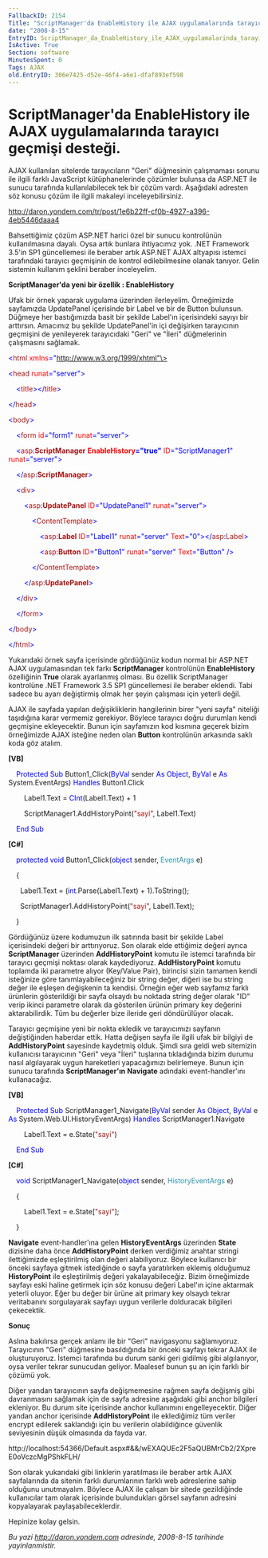 ```yaml
---
FallbackID: 2154
Title: "ScriptManager'da EnableHistory ile AJAX uygulamalarında tarayıcı geçmişi desteği."
date: "2008-8-15"
EntryID: ScriptManager_da_EnableHistory_ile_AJAX_uygulamalarinda_tarayici_gecmisi_destegi
IsActive: True
Section: software
MinutesSpent: 0
Tags: AJAX
old.EntryID: 306e7425-d52e-46f4-a6e1-dfaf893ef598
---
```

# ScriptManager'da EnableHistory ile AJAX uygulamalarında tarayıcı geçmişi desteği.
AJAX kullanılan sitelerde tarayıcıların "Geri" düğmesinin çalışmaması
sorunu ile ilgili farklı JavaScript kütüphanelerinde çözümler bulunsa da
ASP.NET ile sunucu tarafında kullanılabilecek tek bir çözüm vardı.
Aşağıdaki adresten söz konusu çözüm ile ilgili makaleyi
inceleyebilirsiniz.

<http://daron.yondem.com/tr/post/1e6b22ff-cf0b-4927-a396-4eb5446daaa4>

Bahsettiğimiz çözüm ASP.NET harici özel bir sunucu kontrolünün
kullanılmasına dayalı. Oysa artık bunlara ihtiyacımız yok. .NET
Framework 3.5'in SP1 güncellemesi ile beraber artık ASP.NET AJAX
altyapısı istemci tarafındaki tarayıcı geçmişinin de kontrol
edilebilmesine olanak tanıyor. Gelin sistemin kullanım şeklini beraber
inceleyelim.

**ScriptManager'da yeni bir özellik : EnableHistory**

Ufak bir örnek yaparak uygulama üzerinden ilerleyelim. Örneğimizde
sayfamızda UpdatePanel içerisinde bir Label ve bir de Button bulunsun.
Düğmeye her bastığımızda basit bir şekilde Label'ın içerisindeki sayıyı
bir arttırsın. Amacımız bu şekilde UpdatePanel'in içi değişirken
tarayıcının geçmişini de yenileyerek tarayıcıdaki "Geri" ve "İleri"
düğmelerinin çalışmasını sağlamak.

<span style="color: blue;">\<</span><span
style="color: #a31515;">html</span> <span
style="color: red;">xmlns</span><span
style="color: blue;">="http://www.w3.org/1999/xhtml"\></span>

<span style="color: blue;">\<</span><span
style="color: #a31515;">head</span> <span
style="color: red;">runat</span><span
style="color: blue;">="server"\></span>

    <span style="color: blue;">\<</span><span
style="color: #a31515;">title</span><span
style="color: blue;">\>\</</span><span
style="color: #a31515;">title</span><span style="color: blue;">\></span>

<span style="color: blue;">\</</span><span
style="color: #a31515;">head</span><span style="color: blue;">\></span>

<span style="color: blue;">\<</span><span
style="color: #a31515;">body</span><span style="color: blue;">\></span>

    <span style="color: blue;">\<</span><span
style="color: #a31515;">form</span> <span
style="color: red;">id</span><span style="color: blue;">="form1"</span>
<span style="color: red;">runat</span><span
style="color: blue;">="server"\></span>

    <span style="color: blue;">\<</span><span
style="color: #a31515;">asp</span><span
style="color: blue;">:</span><span
style="color: #a31515;">**ScriptManager**</span> <span
style="color: red;"> **EnableHistory**</span><span
style="color: blue;">**="true"**</span> <span
style="color: red;">ID</span><span
style="color: blue;">="ScriptManager1"</span> <span
style="color: red;">runat</span><span
style="color: blue;">="server"\></span>

    <span style="color: blue;">\</</span><span
style="color: #a31515;">asp</span><span
style="color: blue;">:</span><span
style="color: #a31515;">**ScriptManager**</span><span
style="color: blue;">\></span>

    <span style="color: blue;">\<</span><span
style="color: #a31515;">div</span><span style="color: blue;">\></span>

        <span style="color: blue;">\<</span><span
style="color: #a31515;">asp</span><span
style="color: blue;">:</span><span
style="color: #a31515;">**UpdatePanel**</span> <span
style="color: red;">ID</span><span
style="color: blue;">="UpdatePanel1"</span> <span
style="color: red;">runat</span><span
style="color: blue;">="server"\></span>

            <span style="color: blue;">\<</span><span
style="color: #a31515;">ContentTemplate</span><span
style="color: blue;">\></span>

                <span style="color: blue;">\<</span><span
style="color: #a31515;">asp</span><span
style="color: blue;">:</span><span
style="color: #a31515;">**Label**</span> <span
style="color: red;">ID</span><span style="color: blue;">="Label1"</span>
<span style="color: red;">runat</span><span
style="color: blue;">="server"</span> <span
style="color: red;">Text</span><span
style="color: blue;">="0"\>\</</span><span
style="color: #a31515;">asp</span><span
style="color: blue;">:</span><span
style="color: #a31515;">Label</span><span style="color: blue;">\></span>

                <span style="color: blue;">\<</span><span
style="color: #a31515;">asp</span><span
style="color: blue;">:</span><span
style="color: #a31515;">**Button**</span> <span
style="color: red;">ID</span><span
style="color: blue;">="Button1"</span> <span
style="color: red;">runat</span><span
style="color: blue;">="server"</span> <span
style="color: red;">Text</span><span
style="color: blue;">="Button"</span> <span
style="color: blue;">/\></span>

            <span style="color: blue;">\</</span><span
style="color: #a31515;">ContentTemplate</span><span
style="color: blue;">\></span>

        <span style="color: blue;">\</</span><span
style="color: #a31515;">asp</span><span
style="color: blue;">:</span><span
style="color: #a31515;">**UpdatePanel**</span><span
style="color: blue;">\></span>

    <span style="color: blue;">\</</span><span
style="color: #a31515;">div</span><span style="color: blue;">\></span>

    <span style="color: blue;">\</</span><span
style="color: #a31515;">form</span><span style="color: blue;">\></span>

<span style="color: blue;">\</</span><span
style="color: #a31515;">body</span><span style="color: blue;">\></span>

<span style="color: blue;">\</</span><span
style="color: #a31515;">html</span><span style="color: blue;">\></span>

Yukarıdaki örnek sayfa içerisinde gördüğünüz kodun normal bir ASP.NET
AJAX uygulamasından tek farkı **ScriptManager** kontrolünün
**EnableHistory** özelliğinin **True** olarak ayarlanmış olması. Bu
özellik ScriptManager kontrolüne .NET Framework 3.5 SP1 güncellemesi ile
beraber eklendi. Tabi sadece bu ayarı değiştirmiş olmak her şeyin
çalışması için yeterli değil.

AJAX ile sayfada yapılan değişikliklerin hangilerinin birer "yeni sayfa"
niteliği taşıdığına karar vermemiz gerekiyor. Böylece tarayıcı doğru
durumları kendi geçmişine ekleyecektir. Bunun için sayfamızın kod
kısmına geçerek bizim örneğimizde AJAX isteğine neden olan **Button**
kontrolünün arkasında saklı koda göz atalım.

**[VB]**

    <span style="color: blue;">Protected</span> <span
style="color: blue;">Sub</span> Button1\_Click(<span
style="color: blue;">ByVal</span> sender <span
style="color: blue;">As</span> <span style="color: blue;">Object</span>,
<span style="color: blue;">ByVal</span> e <span
style="color: blue;">As</span> System.EventArgs) <span
style="color: blue;">Handles</span> Button1.Click

        Label1.Text = <span
style="color: blue;">CInt</span>(Label1.Text) + 1

        ScriptManager1.AddHistoryPoint(<span
style="color: #a31515;">"sayi"</span>, Label1.Text)

    <span style="color: blue;">End</span> <span
style="color: blue;">Sub</span>

**[C\#]**

    <span style="color: blue;">protected</span> <span
style="color: blue;">void</span> Button1\_Click(<span
style="color: blue;">object</span> sender, <span
style="color: #2b91af;">EventArgs</span> e)

    {

      Label1.Text = (<span
style="color: blue;">int</span>.Parse(Label1.Text) + 1).ToString();

      ScriptManager1.AddHistoryPoint(<span
style="color: #a31515;">"sayi"</span>, Label1.Text);

    }

Gördüğünüz üzere kodumuzun ilk satırında basit bir şekilde Label
içerisindeki değeri bir arttırıyoruz. Son olarak elde ettiğimiz değeri
ayrıca **ScriptManager** üzerinden **AddHistoryPoint** komutu ile
istemci tarafında bir tarayıcı geçmişi noktası olarak kaydediyoruz.
**AddHistoryPoint** komutu toplamda iki parametre alıyor (Key/Value
Pair), birincisi sizin tamamen kendi isteğinize göre
tanımlayabileceğiniz bir string değer, diğeri ise bu string değer ile
eşleşen değişkenin ta kendisi. Örneğin eğer web sayfamız farklı
ürünlerin gösterildiği bir sayfa olsaydı bu noktada string değer olarak
"ID" verip ikinci parametre olarak da gösterilen ürünün primary key
değerini aktarabilirdik. Tüm bu değerler bize ileride geri döndürülüyor
olacak.

Tarayıcı geçmişine yeni bir nokta ekledik ve tarayıcımızı sayfanın
değiştiğinden haberdar ettik. Hatta değişen sayfa ile ilgili ufak bir
bilgiyi de **AddHistoryPoint** sayesinde kaydetmiş olduk. Şimdi sıra
geldi web sitemizin kullanıcısı tarayıcının "Geri" veya "İleri"
tuşlarına tıkladığında bizim durumu nasıl algılayarak uygun hareketleri
yapacağımızı belirlemeye. Bunun için sunucu tarafında
**ScriptManager'ın** **Navigate** adındaki event-handler'ını
kullanacağız.

**[VB]**

    <span style="color: blue;">Protected</span> <span
style="color: blue;">Sub</span> ScriptManager1\_Navigate(<span
style="color: blue;">ByVal</span> sender <span
style="color: blue;">As</span> <span style="color: blue;">Object</span>,
<span style="color: blue;">ByVal</span> e <span
style="color: blue;">As</span> System.Web.UI.HistoryEventArgs) <span
style="color: blue;">Handles</span> ScriptManager1.Navigate

        Label1.Text = e.State(<span
style="color: #a31515;">"sayi"</span>)

    <span style="color: blue;">End</span> <span
style="color: blue;">Sub</span>

**[C\#]**

    <span style="color: blue;">void</span>
ScriptManager1\_Navigate(<span style="color: blue;">object</span>
sender, <span style="color: #2b91af;">HistoryEventArgs</span> e)

    {

        Label1.Text = e.State[<span
style="color: #a31515;">"sayi"</span>];

    }

**Navigate** event-handler'ına gelen **HistoryEventArgs** üzerinden
**State** dizisine daha önce **AddHistoryPoint** derken verdiğimiz
anahtar stringi ilettiğimizde eşleştirilmiş olan değeri alabiliyoruz.
Böylece kullanıcı bir önceki sayfaya gitmek istediğinde o sayfa
yaratılırken eklemiş olduğumuz **HistoryPoint** ile eşleştirilmiş değeri
yakalayabileceğiz. Bizim örneğimizde sayfayı eski haline getirmek için
söz konusu değeri Label'ın içine aktarmak yeterli oluyor. Eğer bu değer
bir ürüne ait primary key olsaydı tekrar veritabanını sorgulayarak
sayfayı uygun verilerle dolduracak bilgileri çekecektik.

**Sonuç**

Aslına bakılırsa gerçek anlamı ile bir "Geri" navigasyonu sağlamıyoruz.
Tarayıcının "Geri" düğmesine basıldığında bir önceki sayfayı tekrar AJAX
ile oluşturuyoruz. İstemci tarafında bu durum sanki geri gidilmiş gibi
algılanıyor, oysa veriler tekrar sunucudan geliyor. Maalesef bunun şu an
için farklı bir çözümü yok.

Diğer yandan tarayıcının sayfa değişmemesine rağmen sayfa değişmiş gibi
davranmasını sağlamak için de sayfa adresine aşağıdaki gibi anchor
bilgileri ekleniyor. Bu durum site içerisinde anchor kullanımını
engelleyecektir. Diğer yandan anchor içerisinde **AddHistoryPoint** ile
eklediğimiz tüm veriler encrypt edilerek saklandığı için bu verilerin
olabildiğince güvenlik seviyesinin düşük olmasında da fayda var.

http://localhost:54366/Default.aspx\#&&/wEXAQUEc2F5aQUBMrCb2/2XpreE0oVczcMgPShkFLH/

Son olarak yukarıdaki gibi linklerin yaratılması ile beraber artık AJAX
sayfalarında da sitenin farklı durumlarının farklı web adreslerine sahip
olduğunu unutmayalım. Böylece AJAX ile çalışan bir sitede gezildiğinde
kullanıcılar tam olarak içerisinde bulundukları görsel sayfanın adresini
kopyalayarak paylaşabileceklerdir.

Hepinize kolay gelsin.



*Bu yazi http://daron.yondem.com adresinde, 2008-8-15 tarihinde yayinlanmistir.*
